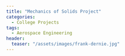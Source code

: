 ```yaml
---
title: "Mechanics of Solids Project"
categories:
  - College Projects
tags:
  - Aerospace Engineering
header:
  teaser: "/assets/images/frank-dernie.jpg"
---
```


<object data="/assets/documents/Conall-Daly-3B3-Project.pdf" width="1000" height="1000" type='application/pdf'></object>
